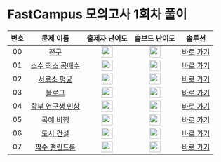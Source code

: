 # FastCampus 모의고사 1회차 풀이

| 번호 | 문제 이름 | 출제자 난이도 | 솔브드 난이도 | 솔루션 |
| :--: | :--: | :--: | :--: | :--: |
| 00 | [전구](https://www.acmicpc.net/problem/21918) | <img height="25px" width="25px" src="https://static.solved.ac/tier_small/3.svg"/> | <img height="25px" width="25px" src="https://static.solved.ac/tier_small/4.svg"/> | [바로 가기](./00) |
| 01 | [소수 최소 공배수](https://www.acmicpc.net/problem/21919) | <img height="25px" width="25px" src="https://static.solved.ac/tier_small/8.svg"/> | <img height="25px" width="25px" src="https://static.solved.ac/tier_small/8.svg"/> | [바로 가기](./01) |
| 02 | [서로소 평균](https://www.acmicpc.net/problem/21920) | <img height="25px" width="25px" src="https://static.solved.ac/tier_small/7.svg"/> | <img height="25px" width="25px" src="https://static.solved.ac/tier_small/7.svg"/> | [바로 가기](./02) |
| 03 | [블로그](https://www.acmicpc.net/problem/21921) | <img height="25px" width="25px" src="https://static.solved.ac/tier_small/8.svg"/> | <img height="25px" width="25px" src="https://static.solved.ac/tier_small/8.svg"/> | [바로 가기](./03) |
| 04 | [학부 연구생 민상](https://www.acmicpc.net/problem/21922) | <img height="25px" width="25px" src="https://static.solved.ac/tier_small/12.svg"/> | <img height="25px" width="25px" src="https://static.solved.ac/tier_small/11.svg"/> | [바로 가기](./04) |
| 05 | [곡예 비행](https://www.acmicpc.net/problem/21923) | <img height="25px" width="25px" src="https://static.solved.ac/tier_small/12.svg"/> | <img height="25px" width="25px" src="https://static.solved.ac/tier_small/12.svg"/> | [바로 가기](./05) |
| 06 | [도시 건설](https://www.acmicpc.net/problem/21924) | <img height="25px" width="25px" src="https://static.solved.ac/tier_small/12.svg"/> | <img height="25px" width="25px" src="https://static.solved.ac/tier_small/12.svg"/> | [바로 가기](./06) |
| 07 | [짝수 팰린드롬](https://www.acmicpc.net/problem/21925) | <img height="25px" width="25px" src="https://static.solved.ac/tier_small/14.svg"/> | <img height="25px" width="25px" src="https://static.solved.ac/tier_small/13.svg"/> | [바로 가기](./07) |
